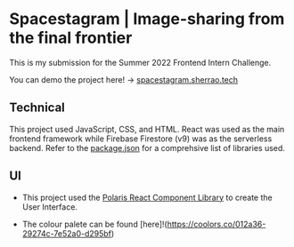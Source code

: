 # Spacestagram | Image-sharing from the final frontier
This is my submission for the Summer 2022 Frontend Intern Challenge.

You can demo the project here! -> [spacestagram.sherrao.tech](https://spacestagram.sherrao.tech)

## Technical
This project used JavaScript, CSS, and HTML. React was used as the main frontend framework while
Firebase Firestore (v9) was as the serverless backend. Refer to the [package.json](https://github.com/SherRao/Spacestagram/blob/main/package.json) for a
comprehsive list of libraries used.

## UI
* This project used the [Polaris React Component Library](https://github.com/Shopify/polaris-react) to create the User Interface.

* The colour palete can be found [here]!(https://coolors.co/012a36-29274c-7e52a0-d295bf)